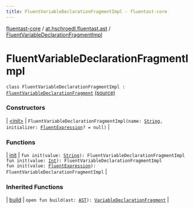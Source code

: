 ```yaml
---
title: FluentVariableDeclarationFragmentImpl - fluentast-core
---
```


[fluentast-core](../../index.html) / [at.hschroedl.fluentast.ast](../index.html) / [FluentVariableDeclarationFragmentImpl](.)

# FluentVariableDeclarationFragmentImpl

`class FluentVariableDeclarationFragmentImpl : `[`FluentVariableDeclarationFragment`](../-fluent-variable-declaration-fragment/index.html) [(source)](https://github.com/hschroedl/FluentAST/tree/master/core/src/main/kotlin//at.hschroedl.fluentast/ast/VariableDeclarationFragment.kt#L49)

### Constructors

| [&lt;init&gt;](-init-.html) | `FluentVariableDeclarationFragmentImpl(name: `[`String`](https://kotlinlang.org/api/latest/jvm/stdlib/kotlin/-string/index.html)`, initializer: `[`FluentExpression`](../../at.hschroedl.fluentast.ast.expression/-fluent-expression/index.html)`? = null)` |

### Functions

| [init](init.html) | `fun init(value: `[`String`](https://kotlinlang.org/api/latest/jvm/stdlib/kotlin/-string/index.html)`): FluentVariableDeclarationFragmentImpl`<br>`fun init(value: `[`Int`](https://kotlinlang.org/api/latest/jvm/stdlib/kotlin/-int/index.html)`): FluentVariableDeclarationFragmentImpl`<br>`fun init(value: `[`FluentExpression`](../../at.hschroedl.fluentast.ast.expression/-fluent-expression/index.html)`): FluentVariableDeclarationFragmentImpl` |

### Inherited Functions

| [build](../-fluent-variable-declaration-fragment/build.html) | `open fun build(ast: `[`AST`](https://help.eclipse.org/neon/topic/org.eclipse.jdt.doc.isv/reference/api/org/eclipse/jdt/core/dom/AST.html)`): `[`VariableDeclarationFragment`](https://help.eclipse.org/neon/topic/org.eclipse.jdt.doc.isv/reference/api/org/eclipse/jdt/core/dom/VariableDeclarationFragment.html) |

